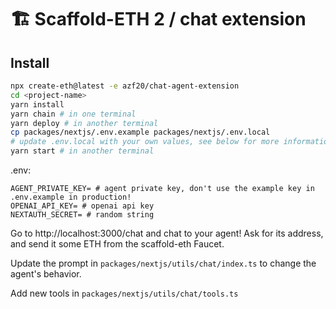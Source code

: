 # 🏗 Scaffold-ETH 2 / chat extension

## Install

```bash
npx create-eth@latest -e azf20/chat-agent-extension
cd <project-name>
yarn install
yarn chain # in one terminal
yarn deploy # in another terminal
cp packages/nextjs/.env.example packages/nextjs/.env.local
# update .env.local with your own values, see below for more information
yarn start # in another terminal
```

.env:
```
AGENT_PRIVATE_KEY= # agent private key, don't use the example key in .env.example in production!
OPENAI_API_KEY= # openai api key
NEXTAUTH_SECRET= # random string
```

Go to http://localhost:3000/chat and chat to your agent! Ask for its address, and send it some ETH from the scaffold-eth Faucet.

Update the prompt in `packages/nextjs/utils/chat/index.ts` to change the agent's behavior.

Add new tools in `packages/nextjs/utils/chat/tools.ts`